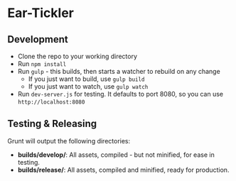 # Ear-Tickler

## Development
* Clone the repo to your working directory
* Run `npm install`
* Run `gulp` - this builds, then starts a watcher to rebuild on any change
  * If you just want to build, use `gulp build`
  * If you just want to watch, use `gulp watch`
* Run `dev-server.js` for testing. It defaults to port 8080, so you can use `http://localhost:8080`

## Testing & Releasing
Grunt will output the following directories:
* **builds/develop/**: All assets, compiled - but not minified, for ease in testing.
* **builds/release/**: All assets, compiled and minified, ready for production.